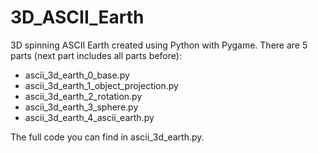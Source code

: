 # 3D_ASCII_Earth
3D spinning ASCII Earth created using Python with Pygame.
There are 5 parts (next part includes all parts before):

- ascii_3d_earth_0_base.py
- ascii_3d_earth_1_object_projection.py
- ascii_3d_earth_2_rotation.py
- ascii_3d_earth_3_sphere.py
- ascii_3d_earth_4_ascii_earth.py

The full code you can find in ascii_3d_earth.py.
